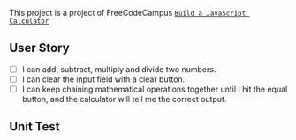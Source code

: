 This project is a project of FreeCodeCampus [`Build a JavaScript Calculator`][1]

## User Story
- [ ]  I can add, subtract, multiply and divide two numbers.
- [ ]  I can clear the input field with a clear button.
- [ ]  I can keep chaining mathematical operations together until I hit the equal button, and the calculator will tell me the correct output.

## Unit Test




 [1]: https://www.freecodecamp.org/challenges/build-a-javascript-calculator